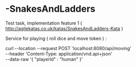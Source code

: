 # -SnakesAndLadders
Test task, implementation feature 1 ( http://agilekatas.co.uk/katas/SnakesAndLadders-Kata )

Service for playing ( roll dice and move token ) : 

curl --location --request POST 'localhost:8080/api/moving' \
--header 'Content-Type: application/vnd.api+json' \
--data-raw '{
    "playerId" : "human"
}'
